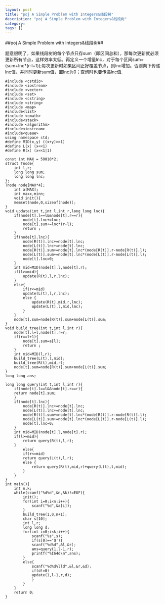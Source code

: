 ```yaml
---
layout: post
title: "poj A Simple Problem with Integers&线段树"
description: "poj A Simple Problem with Integers&线段树"
category:
tags: []
---
```


##poj A Simple Problem with Integers&线段树##

题意很明了，如果线段树的每个节点只存sum（即区间总和），那每次更新就必须更新所有节点，这样效率太低。再定义一个增量lnc，对于每个区间sum=(sum+lnc*(r-l+1));每次更新时如果区间正好覆盖节点，则lnc增加。否则向下传递lnc值，并同时更新sum值，置lnc为0；查询时也要传递lnc值.
	
	
	#include <cstdio>
	#include <iostream>
	#include <vector>
	#include <set>
	#include <cstring>
	#include <string>
	#include <map>
	#include<list>
	#include <cmath>
	#include<stack>
	#include <algorithm>
	#include<iostream>
	#include<queue>
	using namespace std;
	#define MID(x,y) ((x+y)>>1)
	#define L(x) (x<<1)
	#define R(x) (x<<1|1)

	const int MAX = 50010*2;
	struct Tnode{
		int l,r;
		long long sum;
		long long lnc;
	};
	Tnode node[MAX*4];
		int a[MAX];
		int maxx,minn;
		void init(){
		memset(node,0,sizeof(node));
	}
	void update(int t,int l,int r,long long lnc){
		if(node[t].l==l&&node[t].r==r){
			node[t].lnc+=lnc;
			node[t].sum+=lnc*(r-l);
			return ;
		}
		if(node[t].lnc){
			node[R(t)].lnc+=node[t].lnc;
			node[L(t)].lnc+=node[t].lnc;
			node[R(t)].sum+=node[t].lnc*(node[R(t)].r-node[R(t)].l);
			node[L(t)].sum+=node[t].lnc*(node[L(t)].r-node[L(t)].l);
			node[t].lnc=0;
		}
		int mid=MID(node[t].l,node[t].r);
		if(l>=mid){
			update(R(t),l,r,lnc);
		}
		else{
			if(r<=mid)
			update(L(t),l,r,lnc);
			else {
				update(R(t),mid,r,lnc);
				update(L(t),l,mid,lnc);
			}
		}
		node[t].sum=node[R(t)].sum+node[L(t)].sum;
	}
	void build_tree(int t,int l,int r){
		node[t].l=l,node[t].r=r;
		if(r==l+1){
			node[t].sum=a[l];
			return ;
		}
		int mid=MID(l,r);
		build_tree(L(t),l,mid);
		build_tree(R(t),mid,r);
		node[t].sum=node[R(t)].sum+node[L(t)].sum;
	}
	long long ans;

	long long query(int t,int l,int r){
		if(node[t].l==l&&node[t].r==r){
		return node[t].sum;
		}
		if(node[t].lnc){
			node[R(t)].lnc+=node[t].lnc;
			node[L(t)].lnc+=node[t].lnc;
			node[R(t)].sum+=node[t].lnc*(node[R(t)].r-node[R(t)].l);
			node[L(t)].sum+=node[t].lnc*(node[L(t)].r-node[L(t)].l);
			node[t].lnc=0;
		}
		int mid=MID(node[t].l,node[t].r);
		if(l>=mid){
			return query(R(t),l,r);
		}
			else{
			if(r<=mid)
			return query(L(t),l,r);
			else {
				return query(R(t),mid,r)+query(L(t),l,mid);
			}
		}
	}
	int main(){
		int n,k;
		while(scanf("%d%d",&n,&k)!=EOF){
			init();
			for(int i=0;i<n;i++){
				scanf("%d",&a[i]);
			}
			build_tree(1,0,n+1);
			char s[10];
			int l,r;
			long long d;
			for(int i=0;i<k;i++){
				scanf("%s",s);
				if(s[0]=='Q'){
				scanf("%d%d",&l,&r);
				ans=query(1,l-1,r);
				printf("%I64d\n",ans);
			}
			else{
				scanf("%d%d%lld",&l,&r,&d);
				if(d!=0)
				update(1,l-1,r,d);
				}
			}
		}
		return 0;
	}

